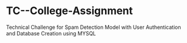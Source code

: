 # TC--College-Assignment
Technical Challenge for Spam Detection Model with User Authentication and Database Creation using MYSQL 

